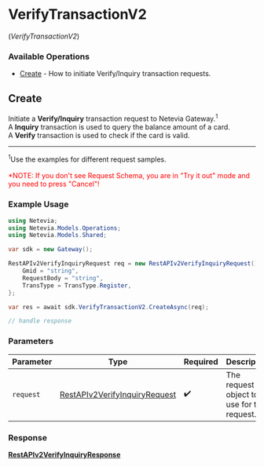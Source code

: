 # VerifyTransactionV2
(*VerifyTransactionV2*)

### Available Operations

* [Create](#create) - How to initiate Verify/Inquiry transaction requests.

## Create

Initiate a <b>Verify/Inquiry</b> transaction request to Netevia Gateway.<sup>1</sup><br>
A <b>Inquiry</b> transaction is used to query the balance amount of a card.<br>
A <b>Verify</b> transaction is used to check if the card is valid.
<hr>
<sup>1</sup>Use the examples for different request samples.
<br><br><span style="color:red">*NOTE: If you don't see Request Schema, you are in "Try it out" mode and you need to press "Cancel"!</span>


### Example Usage

```csharp
using Netevia;
using Netevia.Models.Operations;
using Netevia.Models.Shared;

var sdk = new Gateway();

RestAPIv2VerifyInquiryRequest req = new RestAPIv2VerifyInquiryRequest() {
    Gmid = "string",
    RequestBody = "string",
    TransType = TransType.Register,
};

var res = await sdk.VerifyTransactionV2.CreateAsync(req);

// handle response
```

### Parameters

| Parameter                                                                                 | Type                                                                                      | Required                                                                                  | Description                                                                               |
| ----------------------------------------------------------------------------------------- | ----------------------------------------------------------------------------------------- | ----------------------------------------------------------------------------------------- | ----------------------------------------------------------------------------------------- |
| `request`                                                                                 | [RestAPIv2VerifyInquiryRequest](../../Models/Operations/RestAPIv2VerifyInquiryRequest.md) | :heavy_check_mark:                                                                        | The request object to use for the request.                                                |


### Response

**[RestAPIv2VerifyInquiryResponse](../../Models/Operations/RestAPIv2VerifyInquiryResponse.md)**

